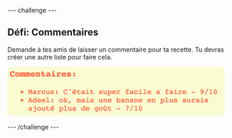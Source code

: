 --- challenge ---
## Défi: Commentaires 
Demande à tes amis de laisser un commentaire pour ta recette. Tu devras créer une autre liste pour faire cela.

![screenshot](images/recipe-reviews.png)




--- /challenge ---